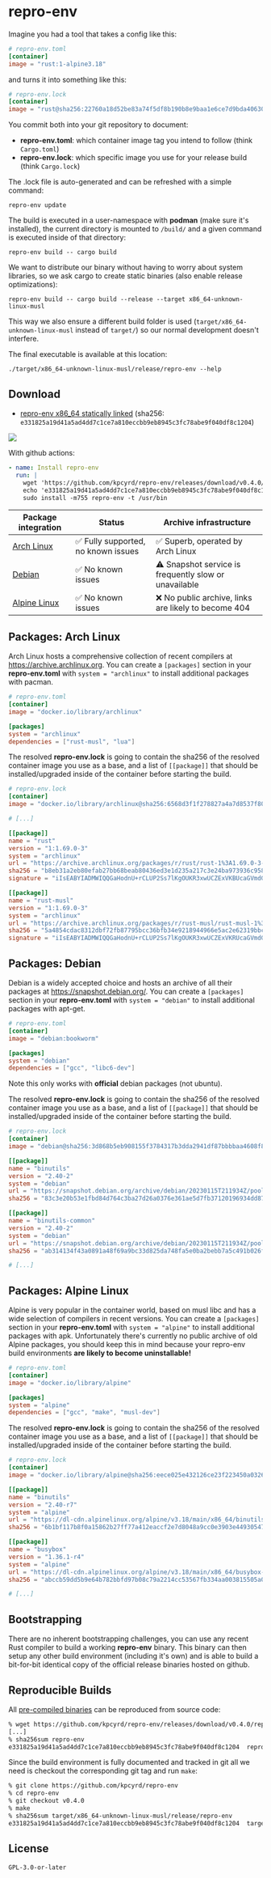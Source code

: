 # repro-env

Imagine you had a tool that takes a config like this:

```toml
# repro-env.toml
[container]
image = "rust:1-alpine3.18"
```

and turns it into something like this:

```toml
# repro-env.lock
[container]
image = "rust@sha256:22760a18d52be83a74f5df8b190b8e9baa1e6ce7d9bda40630acc8ba5328a2fd"
```

You commit both into your git repository to document:

- **repro-env.toml**: which container image tag you intend to follow (think `Cargo.toml`)
- **repro-env.lock**: which specific image you use for your release build (think `Cargo.lock`)

The .lock file is auto-generated and can be refreshed with a simple command:

```
repro-env update
```

The build is executed in a user-namespace with **podman** (make sure it's installed), the current directory is mounted to `/build/` and a given command is executed inside of that directory:

```
repro-env build -- cargo build
```

We want to distribute our binary without having to worry about system libraries, so we ask cargo to create static binaries (also enable release optimizations):

```
repro-env build -- cargo build --release --target x86_64-unknown-linux-musl
```

This way we also ensure a different build folder is used (`target/x86_64-unknown-linux-musl` instead of `target/`) so our normal development doesn't interfere.

The final executable is available at this location:

```
./target/x86_64-unknown-linux-musl/release/repro-env --help
```

## Download

- [repro-env x86_64 statically linked](https://github.com/kpcyrd/repro-env/releases/download/v0.4.0/repro-env) (sha256: `e331825a19d41a5ad4dd7c1ce7a810eccbb9eb8945c3fc78abe9f040df8c1204`)

[![](https://repology.org/badge/vertical-allrepos/repro-env.svg)](https://repology.org/project/repro-env/versions)

With github actions:

```yaml
- name: Install repro-env
  run: |
    wget 'https://github.com/kpcyrd/repro-env/releases/download/v0.4.0/repro-env'
    echo 'e331825a19d41a5ad4dd7c1ce7a810eccbb9eb8945c3fc78abe9f040df8c1204  repro-env' | sha256sum -c -
    sudo install -m755 repro-env -t /usr/bin
```

| Package integration                    | Status | Archive infrastructure |
| -------------------------------------- | ------ | ---------------------- |
| [Arch Linux](#packages-arch-linux)     | ✅ Fully supported, no known issues | ✅ Superb, operated by Arch Linux |
| [Debian](#packages-debian)             | ✅ No known issues | ⚠️ Snapshot service is frequently slow or unavailable |
| [Alpine Linux](#packages-alpine-linux) | ✅ No known issues | ❌ No public archive, links are likely to become 404 |

## Packages: Arch Linux

Arch Linux hosts a comprehensive collection of recent compilers at https://archive.archlinux.org. You can create a `[packages]` section in your **repro-env.toml** with `system = "archlinux"` to install additional packages with pacman.

```toml
# repro-env.toml
[container]
image = "docker.io/library/archlinux"

[packages]
system = "archlinux"
dependencies = ["rust-musl", "lua"]
```

The resolved **repro-env.lock** is going to contain the sha256 of the resolved container image you use as a base, and a list of `[[package]]` that should be installed/upgraded inside of the container before starting the build.

```toml
# repro-env.lock
[container]
image = "docker.io/library/archlinux@sha256:6568d3f1f278827a4a7d8537f80c2ae36982829a0c6bccff4cec081774025472"

# [...]

[[package]]
name = "rust"
version = "1:1.69.0-3"
system = "archlinux"
url = "https://archive.archlinux.org/packages/r/rust/rust-1%3A1.69.0-3-x86_64.pkg.tar.zst"
sha256 = "b8eb31a2eb80efab27bb68beab80436ed3e1d235a217c3e24ba973936c95839e"
signature = "iIsEABYIADMWIQQGaHodnU+rCLUP2Ss7lKgOUKR3xwUCZExVKBUcaGVmdGlnQGFyY2hsaW51eC5vcmcACgkQO5SoDlCkd8fQkAD6AudRi2qP3WxSn38OOkSRSITciqRevPaVJgrz03JUBEAA/12h9z8dReD07Lqnltx9QTa3Cxppbv7VpJlTCQuavoMG"

[[package]]
name = "rust-musl"
version = "1:1.69.0-3"
system = "archlinux"
url = "https://archive.archlinux.org/packages/r/rust-musl/rust-musl-1%3A1.69.0-3-x86_64.pkg.tar.zst"
sha256 = "5a4854cdac8312dbf72fb87795bcc36bfb34e9218944966e5ac2e62319bbcf22"
signature = "iIsEABYIADMWIQQGaHodnU+rCLUP2Ss7lKgOUKR3xwUCZExVKRUcaGVmdGlnQGFyY2hsaW51eC5vcmcACgkQO5SoDlCkd8cCMQD/W59RkOVPZDXlnmyY27jW61GC86hXOkSLOKa7XMQtpBoBALSugCkG1clSo/EQDbnuS+UY3268HNBvz6mF6i/hhEsB"
```

## Packages: Debian

Debian is a widely accepted choice and hosts an archive of all their packages at https://snapshot.debian.org/. You can create a `[packages]` section in your **repro-env.toml** with `system = "debian"` to install additional packages with apt-get.

```toml
# repro-env.toml
[container]
image = "debian:bookworm"

[packages]
system = "debian"
dependencies = ["gcc", "libc6-dev"]
```

Note this only works with **official** debian packages (not ubuntu).

The resolved **repro-env.lock** is going to contain the sha256 of the resolved container image you use as a base, and a list of `[[package]]` that should be installed/upgraded inside of the container before starting the build.

```toml
# repro-env.lock
[container]
image = "debian@sha256:3d868b5eb908155f3784317b3dda2941df87bbbbaa4608f84881de66d9bb297b"

[[package]]
name = "binutils"
version = "2.40-2"
system = "debian"
url = "https://snapshot.debian.org/archive/debian/20230115T211934Z/pool/main/b/binutils/binutils_2.40-2_amd64.deb"
sha256 = "83c3e20b53e1fbd84d764c3ba27d26a0376e361ae5d7fb37120196934dd87424"

[[package]]
name = "binutils-common"
version = "2.40-2"
system = "debian"
url = "https://snapshot.debian.org/archive/debian/20230115T211934Z/pool/main/b/binutils/binutils-common_2.40-2_amd64.deb"
sha256 = "ab314134f43a0891a48f69a9bc33d825da748fa5e0ba2bebb7a5c491b026f1a0"

# [...]
```

## Packages: Alpine Linux

Alpine is very popular in the container world, based on musl libc and has a wide selection of compilers in recent versions. You can create a `[packages]` section in your **repro-env.toml** with `system = "alpine"` to install additional packages with apk. Unfortunately there's currently no public archive of old Alpine packages, you should keep this in mind because your repro-env build environments **are likely to become uninstallable!**

```toml
# repro-env.toml
[container]
image = "docker.io/library/alpine"

[packages]
system = "alpine"
dependencies = ["gcc", "make", "musl-dev"]
```

The resolved **repro-env.lock** is going to contain the sha256 of the resolved container image you use as a base, and a list of `[[package]]` that should be installed/upgraded inside of the container before starting the build.

```toml
# repro-env.lock
[container]
image = "docker.io/library/alpine@sha256:eece025e432126ce23f223450a0326fbebde39cdf496a85d8c016293fc851978"

[[package]]
name = "binutils"
version = "2.40-r7"
system = "alpine"
url = "https://dl-cdn.alpinelinux.org/alpine/v3.18/main/x86_64/binutils-2.40-r7.apk"
sha256 = "6b1bf117b8f0a15862b27ff77a412eaccf2e7d8048a9cc0e3903e44930547c80"

[[package]]
name = "busybox"
version = "1.36.1-r4"
system = "alpine"
url = "https://dl-cdn.alpinelinux.org/alpine/v3.18/main/x86_64/busybox-1.36.1-r4.apk"
sha256 = "abccb59dd5b9e64b782bbfd97b08c79a2214cc53567fb334aa003815505a007f"

# [...]
```

## Bootstrapping

There are no inherent bootstrapping challenges, you can use any recent Rust compiler to build a working **repro-env** binary. This binary can then setup any other build environment (including it's own) and is able to build a bit-for-bit identical copy of the official release binaries hosted on github.

## Reproducible Builds

All [pre-compiled binaries](https://github.com/kpcyrd/repro-env/releases) can be reproduced from source code:

```sh
% wget https://github.com/kpcyrd/repro-env/releases/download/v0.4.0/repro-env
[...]
% sha256sum repro-env
e331825a19d41a5ad4dd7c1ce7a810eccbb9eb8945c3fc78abe9f040df8c1204  repro-env
```

Since the build environment is fully documented and tracked in git all we need is checkout the corresponding git tag and run `make`:

```sh
% git clone https://github.com/kpcyrd/repro-env
% cd repro-env
% git checkout v0.4.0
% make
% sha256sum target/x86_64-unknown-linux-musl/release/repro-env
e331825a19d41a5ad4dd7c1ce7a810eccbb9eb8945c3fc78abe9f040df8c1204  target/x86_64-unknown-linux-musl/release/repro-env
```

## License

`GPL-3.0-or-later`
